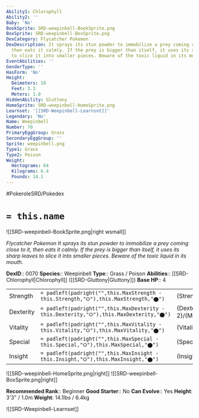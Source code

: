 ```yaml
---
Ability1: Chlorophyll
Ability2: ''
Baby: 'No'
BookSprite: SRD-weepinbell-BookSprite.png
BoxSprite: SRD-weepinbell-BoxSprite.png
DexCategory: Flycatcher Pokemon
DexDescription: It sprays its stun powder to immobilize a prey coming close to it,
  then eats it calmly. If the prey is bigger than itself, it uses its sharp leaves
  to slice it into smaller pieces. Beware of the toxic liquid in its mouth.
EventAbilities: ''
GenderType: ''
HasForm: 'No'
Height:
  Deimeters: 10
  Feet: 3.3
  Meters: 1.0
HiddenAbility: Gluttony
HomeSprite: SRD-weepinbell-HomeSprite.png
Learnset: '[[SRD-Weepinbell-Learnset]]'
Legendary: 'No'
Name: Weepinbell
Number: 70
PrimaryEggGroup: Grass
SecondaryEggGroup: ''
Sprite: weepinbell.png
Type1: Grass
Type2: Poison
Weight:
  Hectograms: 64
  Kilograms: 6.4
  Pounds: 14.1
---
```


#PokeroleSRD/Pokedex

# `= this.name`

![[SRD-weepinbell-BookSprite.png|right wsmall]]

*Flycatcher Pokemon*
*It sprays its stun powder to immobilize a prey coming close to it, then eats it calmly. If the prey is bigger than itself, it uses its sharp leaves to slice it into smaller pieces. Beware of the toxic liquid in its mouth.*

**DexID**:: 0070
**Species**:: Weepinbell
**Type**:: Grass / Poison
**Abilities**:: [[SRD-Chlorophyll|Chlorophyll]] ([[SRD-Gluttony|Gluttony]])
**Base HP**:: 4

|           |                                                                                        |                                          |
| --------- | -------------------------------------------------------------------------------------- | ---------------------------------------- |
| Strength  | `= padleft(padright("",this.MaxStrength - this.Strength,"⭘"),this.MaxStrength,"⬤")`    | (Strength::2)/(MaxStrength::5)   |
| Dexterity | `= padleft(padright("",this.MaxDexterity - this.Dexterity,"⭘"),this.MaxDexterity,"⬤")` | (Dexterity:: 2)/(MaxDexterity::4) |
| Vitality  | `= padleft(padright("",this.MaxVitality - this.Vitality,"⭘"),this.MaxVitality,"⬤")`    | (Vitality::2)/(MaxVitality::4)   |
| Special   | `= padleft(padright("",this.MaxSpecial - this.Special,"⭘"),this.MaxSpecial,"⬤")`       | (Special::2)/(MaxSpecial::5)     |
| Insight   | `= padleft(padright("",this.MaxInsight - this.Insight,"⭘"),this.MaxInsight,"⬤")`       | (Insight::2)/(MaxInsight::4)     |

![[SRD-weepinbell-HomeSprite.png|right]]
![[SRD-weepinbell-BoxSprite.png|right]]

**Recommended Rank**:: Beginner
**Good Starter**:: No
**Can Evolve**:: Yes
**Height**: 3'3" / 1.0m
**Weight**: 14.1lbs / 6.4kg

![[SRD-Weepinbell-Learnset]]